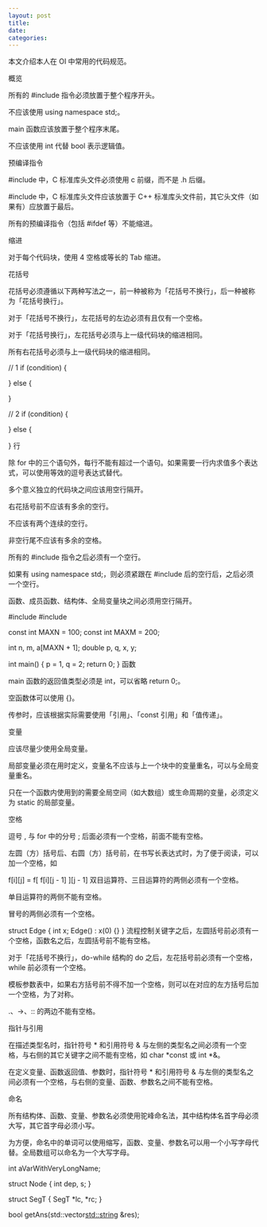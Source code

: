 ```yaml
---
layout: post
title:  
date:   
categories: 
---
```


本文介绍本人在 OI 中常用的代码规范。

概览

所有的 #include 指令必须放置于整个程序开头。

不应该使用 using namespace std;。

main 函数应该放置于整个程序末尾。

不应该使用 int 代替 bool 表示逻辑值。

预编译指令

#include 中，C 标准库头文件必须使用 c 前缀，而不是 .h 后缀。

#include 中，C 标准库头文件应该放置于 C++ 标准库头文件前，其它头文件（如果有）应放置于最后。

所有的预编译指令（包括 #ifdef 等）不能缩进。

缩进

对于每个代码块，使用 4 空格或等长的 Tab 缩进。

花括号

花括号必须遵循以下两种写法之一，前一种被称为「花括号不换行」，后一种被称为「花括号换行」。

对于「花括号不换行」，左花括号的左边必须有且仅有一个空格。

对于「花括号换行」，左花括号必须与上一级代码块的缩进相同。

所有右花括号必须与上一级代码块的缩进相同。

// 1
if (condition) {

} else {

}

// 2
if (condition)
{

}
else
{

}
行

除 for 中的三个语句外，每行不能有超过一个语句。如果需要一行内求值多个表达式，可以使用等效的逗号表达式替代。

多个意义独立的代码块之间应该用空行隔开。

右花括号前不应该有多余的空行。

不应该有两个连续的空行。

非空行尾不应该有多余的空格。

所有的 #include 指令之后必须有一个空行。

如果有 using namespace std;，则必须紧跟在 #include 后的空行后，之后必须一个空行。

函数、成员函数、结构体、全局变量块之间必须用空行隔开。

#include <cstdio>
#include <algorithm>

const int MAXN = 100;
const int MAXM = 200;

int n, m, a[MAXN + 1];
double p, q, x, y;

int main()
{
    p = 1, q = 2;
    return 0;
}
函数

main 函数的返回值类型必须是 int，可以省略 return 0;。

空函数体可以使用 {}。

传参时，应该根据实际需要使用「引用」、「const 引用」和「值传递」。

变量

应该尽量少使用全局变量。

局部变量必须在用时定义，变量名不应该与上一个块中的变量重名，可以与全局变量重名。

只在一个函数内使用到的需要全局空间（如大数组）或生命周期的变量，必须定义为 static 的局部变量。

空格

逗号 , 与 for 中的分号 ; 后面必须有一个空格，前面不能有空格。

左圆（方）括号后、右圆（方）括号前，在书写长表达式时，为了便于阅读，可以加一个空格，如

f[i][j] = f[ f[i][j - 1] ][j - 1]
双目运算符、三目运算符的两侧必须有一个空格。

单目运算符的两侧不能有空格。

冒号的两侧必须有一个空格。

struct Edge {
    int x;
    Edge() : x(0) {}
}
流程控制关键字之后，左圆括号前必须有一个空格，函数名之后，左圆括号前不能有空格。

对于「花括号不换行」，do-while 结构的 do 之后，左花括号前必须有一个空格，while 前必须有一个空格。

模板参数表中，如果右方括号前不得不加一个空格，则可以在对应的左方括号后加一个空格，为了对称。

.、->、:: 的两边不能有空格。

指针与引用

在描述类型名时，指针符号 * 和引用符号 & 与左侧的类型名之间必须有一个空格，与右侧的其它关键字之间不能有空格，如 char *const 或 int *&。

在定义变量、函数返回值、参数时，指针符号 * 和引用符号 & 与左侧的类型名之间必须有一个空格，与右侧的变量、函数、参数名之间不能有空格。

命名

所有结构体、函数、变量、参数名必须使用驼峰命名法，其中结构体名首字母必须大写，其它首字母必须小写。

为方便，命名中的单词可以使用缩写，函数、变量、参数名可以用一个小写字母代替。全局数组可以命名为一个大写字母。

int aVarWithVeryLongName;

struct Node {
    int dep, s;
}

struct SegT {
    SegT *lc, *rc;
}

bool getAns(std::vector<std::string> &res);

